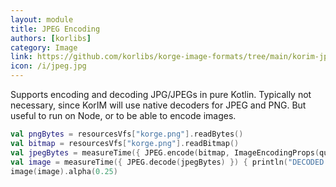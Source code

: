 ```yaml
---
layout: module
title: JPEG Encoding
authors: [korlibs]
category: Image
link: https://github.com/korlibs/korge-image-formats/tree/main/korim-jpeg
icon: /i/jpeg.jpg
---
```


Supports encoding and decoding JPG/JPEGs in pure Kotlin.
Typically not necessary, since KorIM will use 
native decoders for JPEG and PNG. But useful to run on Node,
or to be able to encode images.

```kotlin
val pngBytes = resourcesVfs["korge.png"].readBytes()
val bitmap = resourcesVfs["korge.png"].readBitmap()
val jpegBytes = measureTime({ JPEG.encode(bitmap, ImageEncodingProps(quality = 0.1)) }) { println("ENCODED in $it") }
val image = measureTime({ JPEG.decode(jpegBytes) }) { println("DECODED in $it") }
image(image).alpha(0.25)
```
